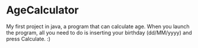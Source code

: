 # AgeCalculator
My first project in java, a program that can calculate age.
When you launch the program, all you need to do is inserting your birthday (dd/MM/yyyy) and press Calculate.
:)
